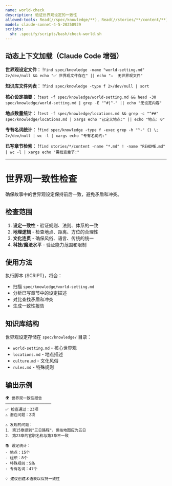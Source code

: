 ```yaml
---
name: world-check
description: 验证世界观设定的一致性
allowed-tools: Read(//spec/knowledge/**), Read(//stories/**/content/**), Bash(find:*), Bash(grep:*), Bash(*)
model: claude-sonnet-4-5-20250929
scripts:
  sh: .specify/scripts/bash/check-world.sh
---
```


## 动态上下文加载（Claude Code 增强）

**世界观设定文件**：
!`find spec/knowledge -name "world-setting.md" 2>/dev/null && echo "✅ 世界观文件存在" || echo "⚠️  无世界观文件"`

**知识库文件列表**：
!`find spec/knowledge -type f 2>/dev/null | sort`

**核心设定摘要**：
!`test -f spec/knowledge/world-setting.md && head -30 spec/knowledge/world-setting.md | grep -E "^#|^-" || echo "无设定内容"`

**地点数量统计**：
!`test -f spec/knowledge/locations.md && grep -c "^##" spec/knowledge/locations.md | xargs echo "已定义地点:" || echo "地点: 0"`

**专有名词统计**：
!`find spec/knowledge -type f -exec grep -h "^-" {} \; 2>/dev/null | wc -l | xargs echo "专有名词约:"`

**已写章节检索**：
!`find stories/*/content -name "*.md" ! -name "README.md" | wc -l | xargs echo "需检查章节:"`

---

# 世界观一致性检查

确保故事中的世界观设定保持前后一致，避免矛盾和冲突。

## 检查范围

1. **设定一致性** - 验证规则、法则、体系的一致
2. **地理逻辑** - 检查地点、距离、方位的合理性
3. **文化连贯** - 确保风俗、语言、传统的统一
4. **科技/魔法水平** - 验证能力范围和限制

## 使用方法

执行脚本 {SCRIPT}，将会：
- 扫描 `spec/knowledge/world-setting.md`
- 分析已写章节中的设定描述
- 对比查找矛盾和冲突
- 生成一致性报告

## 知识库结构

世界观设定存储在 `spec/knowledge/` 目录：
- `world-setting.md` - 核心世界观
- `locations.md` - 地点描述
- `culture.md` - 文化风俗
- `rules.md` - 特殊规则

## 输出示例

```
🌍 世界观一致性报告
━━━━━━━━━━━━━━━━━━━━
✅ 检查通过：23项
⚠️ 潜在问题：2项

⚠️ 发现的问题：
1. 第15章提到"三日路程"，但按地图应为五日
2. 第23章的官职名称与第3章不一致

📚 设定统计：
- 地点：15个
- 组织：8个
- 特殊规则：5条
- 专有名词：47个

💡 建议创建术语表以保持一致性
```
